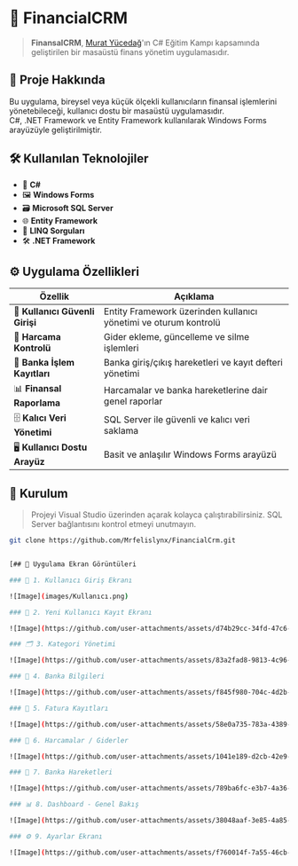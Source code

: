 # 💼 FinancialCRM

> **FinansalCRM**, [Murat Yücedağ](https://www.youtube.com/@murat_yucedag)'ın C# Eğitim Kampı kapsamında geliştirilen bir masaüstü finans yönetim uygulamasıdır.

## 🚀 Proje Hakkında

Bu uygulama, bireysel veya küçük ölçekli kullanıcıların finansal işlemlerini yönetebileceği, kullanıcı dostu bir masaüstü uygulamasıdır.  
C#, .NET Framework ve Entity Framework kullanılarak Windows Forms arayüzüyle geliştirilmiştir.

## 🛠 Kullanılan Teknolojiler

- 🧠 **C#**
- 🖼 **Windows Forms**
- 🗃 **Microsoft SQL Server**
- 🌐 **Entity Framework**
- 📌 **LINQ Sorguları**
- 🛠 **.NET Framework**

## ⚙️ Uygulama Özellikleri

| Özellik | Açıklama |
|--------|----------|
| 🔐 **Kullanıcı Güvenli Girişi** | Entity Framework üzerinden kullanıcı yönetimi ve oturum kontrolü |
| 💸 **Harcama Kontrolü** | Gider ekleme, güncelleme ve silme işlemleri |
| 🏦 **Banka İşlem Kayıtları** | Banka giriş/çıkış hareketleri ve kayıt defteri yönetimi |
| 📊 **Finansal Raporlama** | Harcamalar ve banka hareketlerine dair genel raporlar |
| 🗄 **Kalıcı Veri Yönetimi** | SQL Server ile güvenli ve kalıcı veri saklama |
| 🖥️ **Kullanıcı Dostu Arayüz** | Basit ve anlaşılır Windows Forms arayüzü |

## 🔧 Kurulum

> Projeyi Visual Studio üzerinden açarak kolayca çalıştırabilirsiniz. SQL Server bağlantısını kontrol etmeyi unutmayın.

```bash
git clone https://github.com/Mrfelislynx/FinancialCrm.git


[## 📸 Uygulama Ekran Görüntüleri

### 🔐 1. Kullanıcı Giriş Ekranı

![Image](images/Kullanıcı.png)

### 📝 2. Yeni Kullanıcı Kayıt Ekranı

![Image](https://github.com/user-attachments/assets/d74b29cc-34fd-47c6-a645-1de0fa3523b6)

### 🗂️ 3. Kategori Yönetimi

![Image](https://github.com/user-attachments/assets/83a2fad8-9813-4c96-bea3-c132e61bbe33)

### 🏦 4. Banka Bilgileri

![Image](https://github.com/user-attachments/assets/f845f980-704c-4d2b-98fb-ada8ef80a836)

### 📄 5. Fatura Kayıtları

![Image](https://github.com/user-attachments/assets/58e0a735-783a-4389-a2e9-6ccd97c1e015)

### 💸 6. Harcamalar / Giderler

![Image](https://github.com/user-attachments/assets/1041e189-d2cb-42e9-886f-b56be8564c0b)

### 🔁 7. Banka Hareketleri

![Image](https://github.com/user-attachments/assets/789ba6fc-e3b7-4a36-929e-fffcc51a347d)

### 📊 8. Dashboard - Genel Bakış

![Image](https://github.com/user-attachments/assets/38048aaf-3e85-4a85-a025-3e2cc8f8cc3f)

### ⚙️ 9. Ayarlar Ekranı

![Image](https://github.com/user-attachments/assets/f760014f-7a55-46cb-a00a-914d3ec4446b)](https://github.com/Mrfelislynx/FinancialCrm/issues/1#issue-3202685801)





